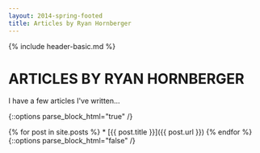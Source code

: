 ```yaml
---
layout: 2014-spring-footed
title: Articles by Ryan Hornberger
---
```

{% include header-basic.md %}

ARTICLES BY RYAN HORNBERGER
===========================

I have a few articles I've written...

{::options parse_block_html="true" /}
<div class="fresh">
{% for post in site.posts %}
* [{{ post.title }}]({{ post.url }})
{% endfor %}
</div>
{::options parse_block_html="false" /}